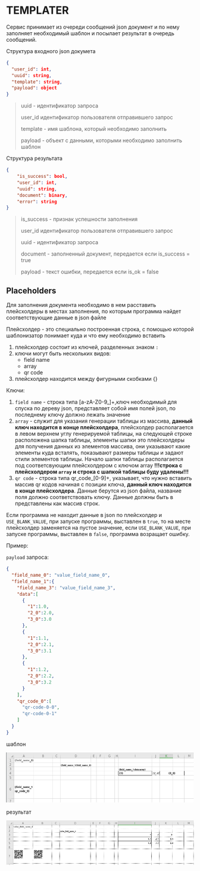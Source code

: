 # TEMPLATER

Сервис принимает из очереди сообщений json документ и по нему заполняет необходимый шаблон и посылает результат в очередь сообщений.

Структура входного json докумета
```json
{
  "user_id": int,
  "uuid": string,
  "template": string,
  "payload": object
}
```
> uuid - идентификатор запроса
>
> user_id идентификатор пользователя отправившего запрос
> 
> template - имя шаблона, который необходимо заполнить
>
> payload - объект с данными, которыми необходимо заполнить шаблон

Структура результата
```json
{
    "is_success": bool,
    "user_id": int,
    "uuid": string,
    "document": binary,
    "error": string
}
```

> is_success - признак успешности заполнения
> 
> user_id идентификатор пользователя отправившего запрос
> 
> uuid - идентификатор запроса
> 
> document - заполненный документ, передается если is_success = true
>
> payload - текст ошибки, передается если is_ok = false

## Placeholders

Для заполнения документа необходимо в нем расставить плейсхолдеры в местах заполнения, по которым программа найдет соответствующие данные в json файле

Плейсхолдер - это специально построенная строка, с помощью которой шаблонизатор понимает куда и что ему необходимо вставить

1. плейсхолдер состоит из ключей, разделенных знаком `:`
2. ключи могут быть нескольких видов:
   * field name
   * array 
   * qr code 
3. плейсхолдер находится между фигурными скобками {}

Ключи:

1. `field name` - строка типа [a-zA-Z0-9_]+,ключ необходимый для спуска по дереву json, представляет собой имя полей json, по последнему ключу должно лежать значение
2. `array` - служит для указания генерации таблицы из массива, **данный ключ находится в конце плейсхолдера**, плейсхолдер располагается в левом верхнем углу генерируемой таблицы, на следующей строке расположена шапка таблицы, элементы шапки это плейсхолдеры для получения данных из элементов массива, они указывают какие элементы куда всталять, показывают размеры таблицы и задают стили элементов таблицы. Начало шапки таблицы располагается под соответсвующим плейсхолдером с ключом array
**!!!строка с плейсхолдером `array` и строка с шапкой таблицы буду удалены!!!**
3. `qr code` - строка типа qr_code_[0-9]+, указывает, что нужно вставить массив qr кодов начиная с позиции ключа,  **данный ключ находится в конце плейсхолдера**. Данные берутся из json файла, название поля должно соответствовать ключу. Данные должны быть в представлены как массив строк.


Если программа не находит данные в json по плейсхолдер и `USE_BLANK_VALUE`, при запуске программы, выставлен в `true`, то на месте плейсхолдер заменяется на пустое значение, если `USE_BLANK_VALUE`, при запуске программы, выставлен в `false`, программа возращает ошибку.

Пример:

`payload` запроса:
```json
{
  "field_name_0": "value_field_name_0",
  "field_name_1":{
    "field_name_3": "value_field_name_3",
    "data":[
      {
        "1":1.0,
        "2_0":2.0,
        "3_0":3.0
      },
      {
        "1":1.1,
        "2_0":2.1,
        "3_0":3.1
      },
      {
        "1":1.2,
        "2_0":2.2,
        "3_0":3.2
      }
    ],
    "qr_code_0":[
      "qr-code-0-0",
      "qr-code-0-1"
    ]
  }
}
```

шаблон

![шаблон](images/template.png)

результат

![результат](images/result.png)